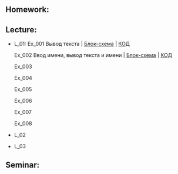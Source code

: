 ## Homework:

## Lecture:
- L_01: 
    Ex_001 Вывод текста | [Блок-схема](Lecture/L_01/Ex_001/diagram.drawio.png) | [КОД](Lecture/L_01/Ex_001/Program.cs)

    Ex_002 Ввод имени, вывод текста и имени | [Блок-схема](Lecture/L_01/Ex_002/diagram.drawio.png) | [КОД](Lecture/L_01/Ex_002/Program.cs)

    Ex_003

    Ex_004

    Ex_005

    Ex_006

    Ex_007

    Ex_008
- L_02
- L_03
## Seminar: